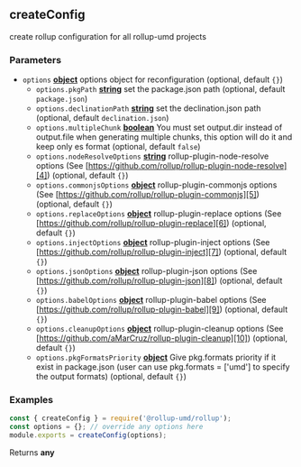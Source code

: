 <!-- Generated by documentation.js. Update this documentation by updating the source code. -->

## createConfig

create rollup configuration for all rollup-umd projects

### Parameters

-   `options` **[object][1]** options object for reconfiguration (optional, default `{}`)
    -   `options.pkgPath` **[string][2]** set the package.json path (optional, default `package.json`)
    -   `options.declinationPath` **[string][2]** set the declination.json path (optional, default `declination.json`)
    -   `options.multipleChunk` **[boolean][3]** You must set output.dir instead of output.file when generating multiple chunks, this option will do it and keep only es format (optional, default `false`)
    -   `options.nodeResolveOptions` **[string][2]** rollup-plugin-node-resolve options (See [https://github.com/rollup/rollup-plugin-node-resolve][4]) (optional, default `{}`)
    -   `options.commonjsOptions` **[object][1]** rollup-plugin-commonjs options (See [https://github.com/rollup/rollup-plugin-commonjs][5]) (optional, default `{}`)
    -   `options.replaceOptions` **[object][1]** rollup-plugin-replace options (See [https://github.com/rollup/rollup-plugin-replace][6]) (optional, default `{}`)
    -   `options.injectOptions` **[object][1]** rollup-plugin-inject options (See [https://github.com/rollup/rollup-plugin-inject][7]) (optional, default `{}`)
    -   `options.jsonOptions` **[object][1]** rollup-plugin-json options (See [https://github.com/rollup/rollup-plugin-json][8]) (optional, default `{}`)
    -   `options.babelOptions` **[object][1]** rollup-plugin-babel options (See [https://github.com/rollup/rollup-plugin-babel][9]) (optional, default `{}`)
    -   `options.cleanupOptions` **[object][1]** rollup-plugin-cleanup options (See [https://github.com/aMarCruz/rollup-plugin-cleanup][10]) (optional, default `{}`)
    -   `options.pkgFormatsPriority` **[object][1]** Give pkg.formats priority if it exist in package.json (user can use pkg.formats = ['umd'] to specify the output formats) (optional, default `{}`)

### Examples

```javascript
const { createConfig } = require('@rollup-umd/rollup');
const options = {}; // override any options here
module.exports = createConfig(options);
```

Returns **any** 

[1]: https://developer.mozilla.org/docs/Web/JavaScript/Reference/Global_Objects/Object

[2]: https://developer.mozilla.org/docs/Web/JavaScript/Reference/Global_Objects/String

[3]: https://developer.mozilla.org/docs/Web/JavaScript/Reference/Global_Objects/Boolean

[4]: https://github.com/rollup/rollup-plugin-node-resolve

[5]: https://github.com/rollup/rollup-plugin-commonjs

[6]: https://github.com/rollup/rollup-plugin-replace

[7]: https://github.com/rollup/rollup-plugin-inject

[8]: https://github.com/rollup/rollup-plugin-json

[9]: https://github.com/rollup/rollup-plugin-babel

[10]: https://github.com/aMarCruz/rollup-plugin-cleanup
